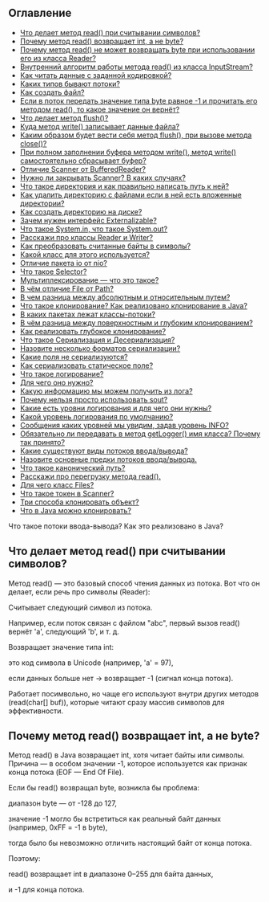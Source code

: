 ## Оглавление

- [Что делает метод read() при считывании символов?](#что-делает-метод-read-при-считывании-символов)
- [Почему метод read() возвращает int, а не byte?](#почему-метод-read-возвращает-int-а-не-byte)
- [Почему метод read() не может возвращать byte при использовании его из класса Reader?](#почему-метод-read-не-может-возвращать-byte-при-использовании-его-из-класса-reader)
- [Внутренний алгоритм работы метода read() из класса InputStream?](#внутренний-алгоритм-работы-метода-read-из-класса-inputstream)
- [Как читать данные с заданной кодировкой?](#как-читать-данные-с-заданной-кодировкой)
- [Каких типов бывают потоки?](#каких-типов-бывают-потоки)
- [Как создать файл?](#как-создать-файл)
- [Если в поток передать значение типа byte равное -1 и прочитать его методом read(), то какое значение он вернёт?](#если-в-поток-передать-значение-типа-byte-равное--1-и-прочитать-его-методом-read-то-какое-значение-он-вернёт)
- [Что делает метод flush()?](#что-делает-метод-flush)
- [Куда метод write() записывает данные файла?](#куда-метод-write-записывает-данные-файла)
- [Каким образом будет вести себя метод flush(), при вызове метода close()?](#каким-образом-будет-вести-себя-метод-flush-при-вызове-метода-close)
- [При полном заполнении буфера методом write(), метод write() самостоятельно сбрасывает буфер?](#при-полном-заполнении-буфера-методом-write-метод-write-самостоятельно-сбрасывает-буфер)
- [Отличие Scanner от BufferedReader?](#отличие-scanner-от-bufferedreader)
- [Нужно ли закрывать Scanner? В каких случаях?](#нужно-ли-закрывать-scanner-в-каких-случаях)
- [Что такое директория и как правильно написать путь к ней?](#что-такое-директория-и-как-правильно-написать-путь-к-ней)
- [Как удалить директорию с файлами если в ней есть вложенные директории?](#как-удалить-директорию-с-файлами-если-в-ней-есть-вложенные-директории)
- [Как создать директорию на диске?](#как-создать-директорию-на-диске)
- [Зачем нужен интерфейс Externalizable?](#зачем-нужен-интерфейс-externalizable)
- [Что такое System.in, что такое System.out?](#что-такое-systemin-что-такое-systemout)
- [Расскажи про классы Reader и Writer?](#расскажи-про-классы-reader-и-writer)
- [Как преобразовать считанные байты в символы?](#как-преобразовать-считанные-байты-в-символы)
- [Какой класс для этого используется?](#какой-класс-для-этого-используется)
- [Отличие пакета io от nio?](#отличие-пакета-io-от-nio)
- [Что такое Selector?](#что-такое-selector)
- [Мультиплексирование — что это такое?](#мультиплексирование--что-это-такое)
- [В чём отличие File от Path?](#в-чём-отличие-file-от-path)
- [В чем разница между абсолютным и относительным путем?](#в-чем-разница-между-абсолютным-и-относительным-путем)
- [Что такое клонирование? Как реализовано клонирование в Java?](#что-такое-клонирование-как-реализовано-клонирование-в-java)
- [В каких пакетах лежат классы-потоки?](#в-каких-пакетах-лежат-классы-потоки)
- [В чём разница между поверхностным и глубоким клонированием?](#в-чём-разница-между-поверхностным-и-глубоким-клонированием)
- [Как реализовать глубокое клонирование?](#как-реализовать-глубокое-клонирование)
- [Что такое Сериализация и Десериализация?](#что-такое-сериализация-и-десериализация)
- [Назовите несколько форматов сериализации?](#назовите-несколько-форматов-сериализации)
- [Какие поля не сериализуются?](#какие-поля-не-сериализуются)
- [Как сериализовать статическое поле?](#как-сериализовать-статическое-поле)
- [Что такое логирование?](#что-такое-логирование)
- [Для чего оно нужно?](#для-чего-оно-нужно)
- [Какую информацию мы можем получить из лога?](#какую-информацию-мы-можем-получить-из-лога)
- [Почему нельзя просто использовать sout?](#почему-нельзя-просто-использовать-sout)
- [Какие есть уровни логирования и для чего они нужны?](#какие-есть-уровни-логирования-и-для-чего-они-нужны)
- [Какой уровень логирования по умолчанию?](#какой-уровень-логирования-по-умолчанию)
- [Сообщения каких уровней мы увидим, задав уровень INFO?](#сообщения-каких-уровней-мы-увидим-задав-уровень-info)
- [Обязательно ли передавать в метод getLogger() имя класса? Почему так принято?](#обязательно-ли-передавать-в-метод-getlogger-имя-класса-почему-так-принято)
- [Какие существуют виды потоков ввода/вывода?](#какие-существуют-виды-потоков-ввода--вывода)
- [Назовите основные предки потоков ввода/вывода.](#назовите-основные-предки-потоков-ввода--вывода)
- [Что такое канонический путь?](#что-такое-канонический-путь)
- [Расскажи про перегрузку метода read().](#расскажи-про-перегрузку-метода-read)
- [Для чего класс Files?](#для-чего-класс-files)
- [Что такое токен в Scanner?](#что-такое-токен-в-scanner)
- [Три способа клонировать объект?](#три-способа-клонировать-объект)
- [Что в Java можно клонировать?](#что-в-java-можно-клонировать)


Что такое потоки ввода-вывода? Как это реализовано в Java?

## Что делает метод read() при считывании символов?

Метод read() — это базовый способ чтения данных из потока.
Вот что он делает, если речь про символы (Reader):

Считывает следующий символ из потока.

Например, если поток связан с файлом "abc", первый вызов read() вернёт 'a', следующий 'b', и т. д.

Возвращает значение типа int:

это код символа в Unicode (например, 'a' = 97),

если данных больше нет → возвращает -1 (сигнал конца потока).

Работает посимвольно, но чаще его используют внутри других методов (read(char[] buf)), которые читают сразу массив символов для эффективности.

## Почему метод read() возвращает int, а не byte?

Метод read() в Java возвращает int, хотя читает байты или символы. Причина — в особом значении -1, которое используется как признак конца потока (EOF — End Of File).

Если бы read() возвращал byte, возникла бы проблема:

диапазон byte — от -128 до 127,

значение -1 могло бы встретиться как реальный байт данных (например, 0xFF = -1 в byte),

тогда было бы невозможно отличить настоящий байт от конца потока.

Поэтому:

read() возвращает int в диапазоне 0–255 для байта данных,

и -1 для конца потока.
